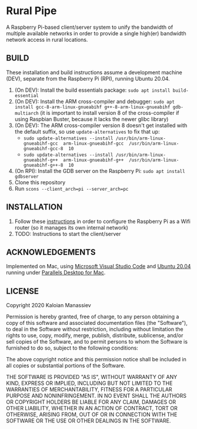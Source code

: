 # Rural Pipe

A Raspberry Pi-based client/server system to unify the bandwidth of multiple available networks in order to provide a single high(er) bandwidth network access in rural locations.

## BUILD

These installation and build instructions assume a development machine (DEV), separate from the Raspberry Pi (RPI), running Ubuntu 20.04.

1. (On DEV): Install the build essentials package: `sudo apt install build-essential`
1. (On DEV): Install the ARM cross-compiler and debugger: `sudo apt install gcc-8-arm-linux-gnueabihf g++-8-arm-linux-gnueabihf gdb-multiarch` (it is important to install version 8 of the cross-compiler if using Raspbian Buster, because it lacks the newer glibc library)
1. (On DEV): The ARM cross-compiler version 8 doesn't get installed with the default suffix, so use `update-alternatives` to fix that up:
   * `sudo update-alternatives --install /usr/bin/arm-linux-gnueabihf-gcc  arm-linux-gnueabihf-gcc  /usr/bin/arm-linux-gnueabihf-gcc-8  10`
   * `sudo update-alternatives --install /usr/bin/arm-linux-gnueabihf-g++  arm-linux-gnueabihf-g++  /usr/bin/arm-linux-gnueabihf-g++-8  10`
1. (On RPI): Install the GDB server on the Raspberry Pi: `sudo apt install gdbserver`
1. Clone this repository
1. Run `scons --client_arch=pi --server_arch=pc`
 
## INSTALLATION

1. Follow these [instructions](https://www.raspberrypi.org/documentation/configuration/wireless/access-point-routed.md) in order to configure the Raspberry Pi as a Wifi router (so it manages its own internal network)
1. TODO: Instructions to start the client/server

## ACKNOWLEDGEMENTS

Implemented on Mac, using [Microsoft Visual Studio Code](https://code.visualstudio.com/) and [Ubuntu 20.04](https://releases.ubuntu.com/20.04/s) running under [Parallels Desktop for Mac](https://www.parallels.com/products/desktop/).

## LICENSE

Copyright 2020 Kaloian Manassiev

Permission is hereby granted, free of charge, to any person obtaining a copy of this software and
associated documentation files (the "Software"), to deal in the Software without restriction,
including without limitation the rights to use, copy, modify, merge, publish, distribute,
sublicense, and/or sell copies of the Software, and to permit persons to whom the Software is
furnished to do so, subject to the following conditions:

The above copyright notice and this permission notice shall be included in all copies or
substantial portions of the Software.

THE SOFTWARE IS PROVIDED "AS IS", WITHOUT WARRANTY OF ANY KIND, EXPRESS OR IMPLIED, INCLUDING BUT
NOT LIMITED TO THE WARRANTIES OF MERCHANTABILITY, FITNESS FOR A PARTICULAR PURPOSE AND
NONINFRINGEMENT. IN NO EVENT SHALL THE AUTHORS OR COPYRIGHT HOLDERS BE LIABLE FOR ANY CLAIM,
DAMAGES OR OTHER LIABILITY, WHETHER IN AN ACTION OF CONTRACT, TORT OR OTHERWISE, ARISING FROM,
OUT OF OR IN CONNECTION WITH THE SOFTWARE OR THE USE OR OTHER DEALINGS IN THE SOFTWARE.

